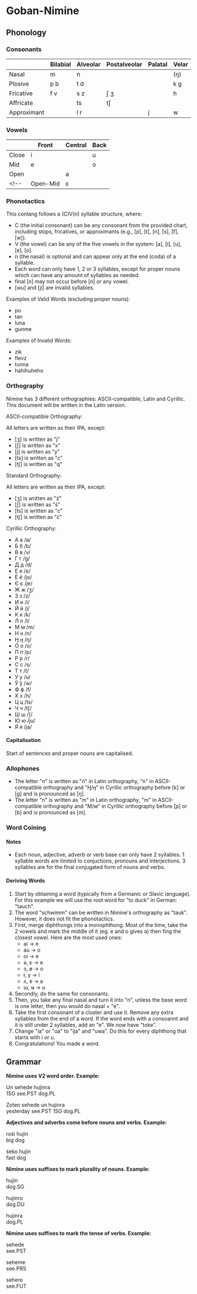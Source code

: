 # Goban-Nimine
 
## Phonology

### Consonants

|             | Bilabial | Alveolar | Postalveolar | Palatal | Velar |
|-------------|----------|----------|--------------|---------|-------|
| Nasal       | m        | n        |              |         | (ŋ)   |
| Plosive     | p b      | t d      |              |         | k g   |
| Fricative   | f v      | s z      | ʃ ʒ          |         | h     |
| Affricate   |          | ts       | tʃ           |         |       |
| Approximant |          | l r      |              | j       | w     |

### Vowels

|           | Front | Central | Back |
|-----------|-------|---------|------|
| Close     | i     |         | u    |
| Mid       | e     |         | o    |
| Open      |       | a       |      |
<!-- | Open-Mid  | ɛ     |         | ɔ    | -->

### Phonotactics

This conlang follows a (C)V(n) syllable structure, where:

* C (the initial consonant) can be any consonant from the provided chart, including stops, fricatives, or approximants (e.g., [p], [t], [n], [s], [f], [w]).
* V (the vowel) can be any of the five vowels in the system: [a], [i], [u], [e], [o].
* n (the nasal) is optional and can appear only at the end (coda) of a syllable.
* Each word can only have 1, 2 or 3 syllables, except for proper nouns which can have any amount of syllables as needed.
* final [n] may not occur before [n] or any vowel.
* [wu] and [ji] are invalid syllables.

Examples of Valid Words (excluding proper nouns):

* po
* tan
* luna
* gunme

Examples of Invalid Words:

* zik
* flevz
* tunna
* hahihuheho

### Orthography

Nimine has 3 different orthographies: ASCII-compatible, Latin and Cyrillic. This document will be written in the Latin version.

ASCII-compatible Orthography:

All letters are written as their IPA, except:
* [ʒ] is written as "j"
* [ʃ] is written as "x"
* [j] is written as "y"
* [ts] is written as "c"
* [tʃ] is written as "q"

Standard Orthography:

All letters are written as their IPA, except:
* [ʒ] is written as "ź"
* [ʃ] is written as "ś"
* [ts] is written as "c"
* [tʃ] is written as "ć"

Cyrillic Orthography:

* А а /a/
* Б б /b/
* В в /v/
* Г г /g/
* Д д /d/
* Е е /e/
* Ё ё /jo/
* Є є /je/
* Ж ж /ʒ/
* З з /z/
* И и /i/
* Й й /j/
* К к /k/
* Л л /l/
* М м /m/
* Н н /n/
* Ӈ ӈ /ŋ/
* О о /o/
* П п /p/
* Р р /r/
* С с /s/
* Т т /t/
* У у /u/
* Ў ў /w/
* Ф ф /f/
* Х х /h/
* Ц ц /ts/
* Ч ч /tʃ/
* Ш ш /ʃ/
* Ю ю /ju/
* Я я /ja/

#### Capitalisation

Start of sentences and proper nouns are capitalised.

### Allophones

* The letter "n" is written as "ń" in Latin orthography, "n" in ASCII-compatible orthography and "Ӈ/ӈ" in Cyrillic orthography before [k] or [g] and is pronounced as [ŋ].
* The letter "n" is written as "m" in Latin orthography, "m" in ASCII-compatible orthography and "М/м" in Cyrillic orthography before [p] or [b] and is pronounced as [m].

### Word Coining

#### Notes

* Each noun, adjective, adverb or verb base can only have 2 syllables. 1 syllable words are limited to conjuctions, pronouns and interjections. 3 syllables are for the final conjugated form of nouns and verbs.

#### Deriving Words

1. Start by obtaining a word (typically from a Germanic or Slavic language). For this example we will use the root word for "to duck" in German: "tauch".
2. The word "schwimm" can be written in Nimine's orthography as "tauk". However, it does not fit the phonotactics.
3. First, merge diphthongs into a monophthong. Most of the time, take the 2 vowels and mark the middle of it (eg. e and o gives ə) then fing the closest vowel. Here are the most used ones:
   * ai -> e
   * au -> o
   * oi -> e
   * ə, ɛ -> e
   * ɔ, ø -> o
   * ɨ, y -> i
   * ʌ, ɐ -> a
   * ɯ, ʉ -> u
4. Secondly, do the same for consonants.
5. Then, you take any final nasal and turn it into "n", unless the base word is one letter, then you would do nasal + "e".
6. Take the first consonant of a cluster and use it. Remove any extra syllables from the end of a word. If the word ends with a consoannt and it is still under 2 syllables, add an "e". We now have "toke".
7. Change "ia" or "ua" to "ija" and "uwa". Do this for every diphthong that starts with i or u.
8. Congratulations! You made a word.

## Grammar

**Nimine uses V2 word order. Example:**

Un sehede hujinra  
1SG see.PST dog.PL

Zoten sehede un hujinra  
yesterday see.PST 1SG dog.PL

**Adjectives and adverbs come before nouns and verbs. Example:**

rośi hujin  
big dog

śeko hujin  
fast dog

**Nimine uses suffixes to mark plurality of nouns. Example:**

hujin   
dog.SG

hujinro  
dog.DU

hujinra  
dog.PL

**Nimine uses suffixes to mark the tense of verbs. Example:**

sehede  
see.PST

seheme  
see.PRS

sehere  
see.FUT

